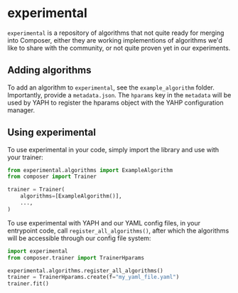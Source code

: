 # experimental

`experimental` is a repository of algorithms that not quite ready for merging into Composer, either they are working implementions of algorithms we'd like to share with the community, or not quite proven yet in our experiments.

## Adding algorithms

To add an algorithm to `experimental`, see the `example_algorithm` folder. Importantly, provide a `metadata.json`. The `hparams` key in the `metadata` will be used by YAPH to register the hparams object with the YAHP configuration manager.

## Using experimental

To use experimental in your code, simply import the library and use with your trainer:

```python
from experimental.algorithms import ExampleAlgorithm
from composer import Trainer

trainer = Trainer(
    algorithms=[ExampleAlgorithm()],
    ...,
)
```

To use experimental with YAPH and our YAML config files, in your entrypoint code, call `register_all_algorithms()`, after which the algorithms will be accessible through our config file system:

```python
import experimental
from composer.trainer import TrainerHparams

experimental.algorithms.register_all_algorithms()
trainer = TrainerHparams.create(f="my_yaml_file.yaml")
trainer.fit()
```



